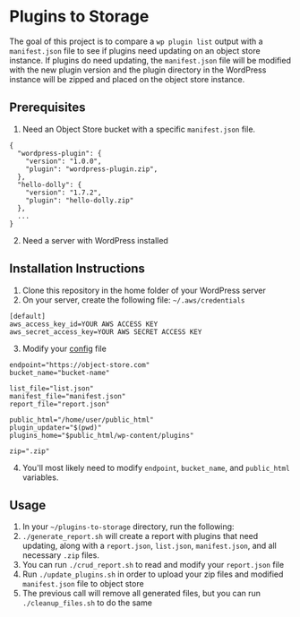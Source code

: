 # Plugins to Storage
The goal of this project is to compare a `wp plugin list` output with a `manifest.json` file to see if plugins need updating
on an object store instance. If plugins do need updating, the `manifest.json` file will be modified with the new plugin version and 
the plugin directory in the WordPress instance will be zipped and placed on the object store instance.

## Prerequisites 
1. Need an Object Store bucket with a specific `manifest.json` file. 
```
{
  "wordpress-plugin": {
    "version": "1.0.0",
    "plugin": "wordpress-plugin.zip",
  },
  "hello-dolly": {
    "version": "1.7.2",
    "plugin": "hello-dolly.zip"
  },
  ...
}  
```
2. Need a server with WordPress installed

## Installation Instructions
1. Clone this repository in the home folder of your WordPress server
2. On your server, create the following file: `~/.aws/credentials`
```
[default]
aws_access_key_id=YOUR AWS ACCESS KEY
aws_secret_access_key=YOUR AWS SECRET ACCESS KEY
```
3. Modify your [config](./config) file 
```
endpoint="https://object-store.com"
bucket_name="bucket-name"

list_file="list.json"
manifest_file="manifest.json"
report_file="report.json"

public_html="/home/user/public_html"
plugin_updater="$(pwd)"
plugins_home="$public_html/wp-content/plugins"

zip=".zip"
```
4. You'll most likely need to modify `endpoint`, `bucket_name`, and `public_html` variables.

## Usage
1. In your `~/plugins-to-storage` directory, run the following:
2. `./generate_report.sh` will create a report with plugins that need updating, along with a `report.json`, `list.json`, `manifest.json`, and all necessary `.zip` files.
3. You can run `./crud_report.sh` to read and modify your `report.json` file
4. Run `./update_plugins.sh` in order to upload your zip files and modified `manifest.json` file to object store
5. The previous call will remove all generated files, but you can run `./cleanup_files.sh` to do the same
